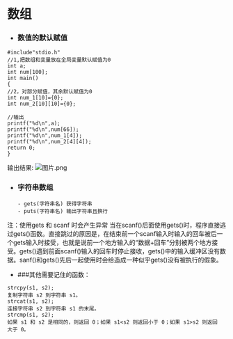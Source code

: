 # 数组
 - ### 数值的默认赋值
```
#include"stdio.h"
//1,把数组和变量放在全局变量默认赋值为0
int a;
int num[100];
int main()
{
//2，对部分赋值，其余默认赋值为0
int num_1[10]={0};
int num_2[10][10]={0};

//输出
printf("%d\n",a);
printf("%d\n",num[66]);
printf("%d\n",num_1[4]);
printf("%d\n",num_2[4][4]);
return 0;
}
```
输出结果:
![图片.png](https://upload-images.jianshu.io/upload_images/19970418-20f44641202c4bfe.png?imageMogr2/auto-orient/strip%7CimageView2/2/w/1240)

 - ### 字符串数组
       - gets(字符串名) 获得字符串
       - puts(字符串名) 输出字符串且换行
注：使用gets 和 scanf 时会产生异常
  当在scanf()后面使用gets()时，程序直接逃过gets()函数。直接跳过的原因是，在结束前一个scanf输入时输入的回车被后一个gets输入时接受，也就是说前一个地方输入的“数据+回车”分别被两个地方接受。gets()遇到前面scanf()输入的回车时停止接收，gets()中的输入缓冲区没有数据。sanf()和gets()先后一起使用时会给造成一种似乎gets()没有被执行的假象。
<br>

- ###其他需要记住的函数：
```
strcpy(s1, s2);
复制字符串 s2 到字符串 s1。
strcat(s1, s2);
连接字符串 s2 到字符串 s1 的末尾。
strcmp(s1, s2);
如果 s1 和 s2 是相同的，则返回 0；如果 s1<s2 则返回小于 0；如果 s1>s2 则返回
大于 0。
```
